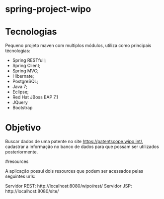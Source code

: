 # spring-project-wipo

# Tecnologias

Pequeno projeto maven com multiplos módulos, utiliza como principais técnologias:

- Spring RESTfull;
- Spring Client;
- Spring MVC;
- Hibernate;
- PostgreSQL;
- Java 7;
- Eclipse;
- Red Hat JBoss EAP 7.1
- JQuery
- Bootstrap

# Objetivo

Buscar dados de uma patente no site https://patentscope.wipo.int/, cadastrar a informação no banco de dados para que possam ser utilizados posteriormente.

#resources

A aplicação possui dois resources que podem ser acessados pelas seguintes urls:

Servidor REST: http://localhost:8080/wipo/rest/
Servidor JSP: http://localhost:8080/site/
